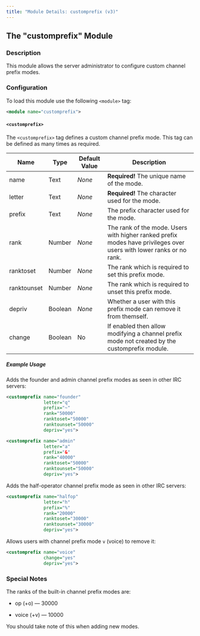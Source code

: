 ```yaml
---
title: "Module Details: customprefix (v3)"
---
```


## The "customprefix" Module

### Description

This module allows the server administrator to configure custom channel prefix modes.

### Configuration

To load this module use the following `<module>` tag:

```xml
<module name="customprefix">
```

#### `<customprefix>`

The `<customprefix>` tag defines a custom channel prefix mode. This tag can be defined as many times as required.

Name        | Type    | Default Value | Description
----------- | ------- | ------------- | -----------
name        | Text    | *None*        | **Required!** The unique name of the mode.
letter      | Text    | *None*        | **Required!** The character used for the mode.
prefix      | Text    | *None*        | The prefix character used for the mode.
rank        | Number  | *None*        | The rank of the mode. Users with higher ranked prefix modes have privileges over users with lower ranks or no rank.
ranktoset   | Number  | *None*        | The rank which is required to set this prefix mode.
ranktounset | Number  | *None*        | The rank which is required to unset this prefix mode.
depriv      | Boolean | *None*        | Whether a user with this prefix mode can remove it from themself.
change      | Boolean | No            | If enabled then allow modifying a channel prefix mode not created by the customprefix module.

##### Example Usage

Adds the founder and admin channel prefix modes as seen in other IRC servers:

```xml
<customprefix name="founder"
              letter="q"
              prefix="~"
              rank="50000"
              ranktoset="50000"
              ranktounset="50000"
              depriv="yes">

<customprefix name="admin"
              letter="a"
              prefix="&"
              rank="40000"
              ranktoset="50000"
              ranktounset="50000"
              depriv="yes">
```

Adds the half-operator channel prefix mode as seen in other IRC servers:

```xml
<customprefix name="halfop"
              letter="h"
              prefix="%"
              rank="20000"
              ranktoset="30000"
              ranktounset="30000"
              depriv="yes">
```

Allows users with channel prefix mode `v` (voice) to remove it:

```xml
<customprefix name="voice"
              change="yes"
              depriv="yes">
```

### Special Notes

The ranks of the built-in channel prefix modes are:

- op (+o) &mdash; 30000

- voice (+v) &mdash; 10000

You should take note of this when adding new modes.
